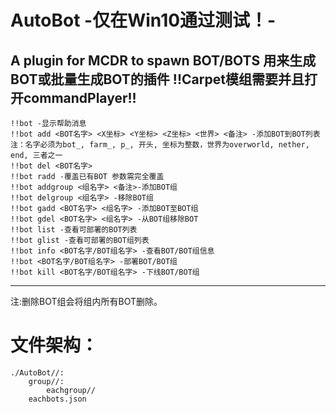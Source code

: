 # AutoBot -仅在Win10通过测试！-
A plugin for MCDR to spawn BOT/BOTS
用来生成BOT或批量生成BOT的插件
!!Carpet模组需要并且打开commandPlayer!!
-----------------------------------------------------------------------------------------
	!!bot -显示帮助消息
	!!bot add <BOT名字> <X坐标> <Y坐标> <Z坐标> <世界> <备注> -添加BOT到BOT列表
	注：名字必须为bot_, farm_, p_, 开头, 坐标为整数，世界为overworld, nether, end, 三者之一
	!!bot del <BOT名字>
	!!bot radd -覆盖已有BOT 参数需完全覆盖
	!!bot addgroup <组名字> <备注>-添加BOT组
	!!bot delgroup <组名字> -移除BOT组
	!!bot gadd <BOT名字> <组名字> -添加BOT至BOT组
	!!bot gdel <BOT名字> <组名字> -从BOT组移除BOT
	!!bot list -查看可部署的BOT列表
	!!bot glist -查看可部署的BOT组列表
	!!bot info <BOT名字/BOT组名字> -查看BOT/BOT组信息
	!!bot <BOT名字/BOT组名字> -部署BOT/BOT组
	!!bot kill <BOT名字/BOT组名字> -下线BOT/BOT组
-----------------------------------------------------------------------------------------
注:删除BOT组会将组内所有BOT删除。
# 文件架构：
	./AutoBot//:
		group//:
			eachgroup//
		eachbots.json
